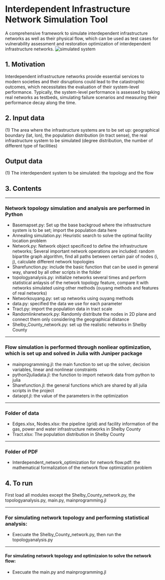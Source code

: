 # Interdependent Infrastructure Network Simulation Tool
A comprehensive framework to simulate interdependent infrastructure networks as well as their physical flow, which can be used as test cases for vulnerability assessment and restoration optimization of interdependent infrastructure networks.
![simulated system](https://user-images.githubusercontent.com/53798810/91644911-35b55100-ea06-11ea-809f-087200ca3401.png)

## 1. Motivation
Interdependent infrastructure networks provide essential services to modern societies and their disruptions could lead to the catastrophic outcomes, which necessitates the evaluation of their system-level performance. Typically, the system-level performance is assessed by taking real networks as testbeds, simulating failure scenarios and measuring their performance decay along the time. 
## 2. Input data
(1) The area where the infrastructure systems are to be set up: geographical boundary (lat, lon), the population distribution (in tract sense), the real infrastructure system to be simulated (degree distribution, the number of different type of facilities)
## Output data
(1) The interdependent system to be simulated: the topology and the flow
## 3. Contents
**** 
### Network topology simulation and analysis are performed in Python
* Basemapset.py: Set up the base backgroud where the infrastructure system is to be set; import the population data here
* Annealing simulation.py: Heuristic search to solve the optimal facility location problem
* Network.py: Network object specificed to define the infrastructure networks; Several important network operations are included: random bipartite graph algorithm, find all paths between certain pair of nodes (i, j), calculate different network topologies
* Sharefunction.py: include the basic function that can be used in general way, shared by all other scripts in the folder
* topologyanalysis.py: initialize networks several times and perform statistical anlaysis of the network topology feature, compare it with networks simulated using other methods (ouyang methods and features of real networks)
* Networkouyang.py: set up networks using ouyang methods
* data.py: specified the data we use for each parameter
* Tract.py: import the population data in tract scale
* Randomlinknetwork.py: Randomly distribute the nodes in 2D plane and connect them only considering the geographical distance
* Shelby_County_network.py: set up the realistic networks in Shelby County
**** 
### Flow simulation is performed through nonliear optimization, which is set up and solved in Julia with Juniper package
* mainprogramming.jl: the main function to set up the solver, decision variables, linear and nonlinear constraints
* python2juliadata.jl: the function to import network data from python to julia
* Sharefunction.jl: the general functions which are shared by all julia scripts in the project
* dataopt.jl: the value of the parameters in the optimization
**** 
### Folder of data
* Edges.xlsx, Nodes.xlsx: the pipeline (grid) and facility information of the gas, power and water infrastructure networks in Shelby County
* Tract.xlsx: The population distribution in Shelby County
**** 
### Folder of PDF
* Interdependent_network_optimization for network flow.pdf: the mathematical formalization of the network flow optimization problem

## 4. To run
First load all modules except the Shelby_County_network.py, the topologyanalysis.py, main.py, mainprogramming.jl
**** 
### For simulating network topology and performing statistical analysis:
* Execuate the Shelby_County_network.py, then run the topologyanalysis.py
**** 
#### For simulating network topology and optimizaion to solve the network flow:
* Execuate the main.py and mainprogramming.jl
